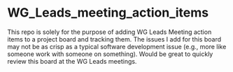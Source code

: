 # WG_Leads_meeting_action_items

This repo is solely for the purpose of adding WG Leads Meeting action items to a project board and tracking them. The issues I add for this board may not be as crisp as a typical software development issue (e.g., more like someone work with someone on something). Would be great to quickly review this board at the WG Leads meetings.
